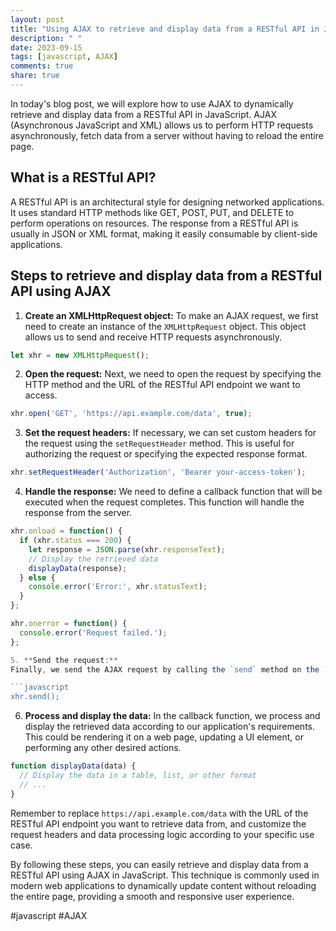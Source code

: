 ```yaml
---
layout: post
title: "Using AJAX to retrieve and display data from a RESTful API in JavaScript"
description: " "
date: 2023-09-15
tags: [javascript, AJAX]
comments: true
share: true
---
```


In today's blog post, we will explore how to use AJAX to dynamically retrieve and display data from a RESTful API in JavaScript. AJAX (Asynchronous JavaScript and XML) allows us to perform HTTP requests asynchronously, fetch data from a server without having to reload the entire page.

## What is a RESTful API?

A RESTful API is an architectural style for designing networked applications. It uses standard HTTP methods like GET, POST, PUT, and DELETE to perform operations on resources. The response from a RESTful API is usually in JSON or XML format, making it easily consumable by client-side applications.

## Steps to retrieve and display data from a RESTful API using AJAX

1. **Create an XMLHttpRequest object:**
To make an AJAX request, we first need to create an instance of the `XMLHttpRequest` object. This object allows us to send and receive HTTP requests asynchronously.

```javascript
let xhr = new XMLHttpRequest();
```

2. **Open the request:**
Next, we need to open the request by specifying the HTTP method and the URL of the RESTful API endpoint we want to access.

```javascript
xhr.open('GET', 'https://api.example.com/data', true);
```

3. **Set the request headers:**
If necessary, we can set custom headers for the request using the `setRequestHeader` method. This is useful for authorizing the request or specifying the expected response format.

```javascript
xhr.setRequestHeader('Authorization', 'Bearer your-access-token');
```

4. **Handle the response:**
We need to define a callback function that will be executed when the request completes. This function will handle the response from the server.

```javascript
xhr.onload = function() {
  if (xhr.status === 200) {
    let response = JSON.parse(xhr.responseText);
    // Display the retrieved data
    displayData(response);
  } else {
    console.error('Error:', xhr.statusText);
  }
};

xhr.onerror = function() {
  console.error('Request failed.');
};

5. **Send the request:**
Finally, we send the AJAX request by calling the `send` method on the `XMLHttpRequest` object.

```javascript
xhr.send();
```

6. **Process and display the data:**
In the callback function, we process and display the retrieved data according to our application's requirements. This could be rendering it on a web page, updating a UI element, or performing any other desired actions.

```javascript
function displayData(data) {
  // Display the data in a table, list, or other format
  // ...
}
```

Remember to replace `https://api.example.com/data` with the URL of the RESTful API endpoint you want to retrieve data from, and customize the request headers and data processing logic according to your specific use case.

By following these steps, you can easily retrieve and display data from a RESTful API using AJAX in JavaScript. This technique is commonly used in modern web applications to dynamically update content without reloading the entire page, providing a smooth and responsive user experience.

#javascript #AJAX